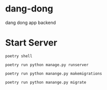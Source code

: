 # dang-dong
dang dong app backend

# Start Server

`poetry shell`

`poetry run python manage.py runserver`

`poetry run python manange.py makemigrations`

`poetry run python manange.py migrate`
